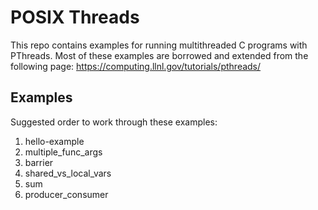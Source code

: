 # POSIX Threads

This repo contains examples for running multithreaded C programs with PThreads. Most of these examples are borrowed and extended from the following page: https://computing.llnl.gov/tutorials/pthreads/

## Examples

Suggested order to work through these examples:

1. hello-example
2. multiple_func_args 
3. barrier
4. shared_vs_local_vars
5. sum
6. producer_consumer